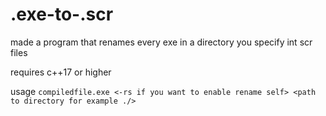 # .exe-to-.scr
made a program that renames every exe in a directory you specify int scr files

requires c++17 or higher

usage `compiledfile.exe <-rs if you want to enable rename self> <path to directory for example ./>`
